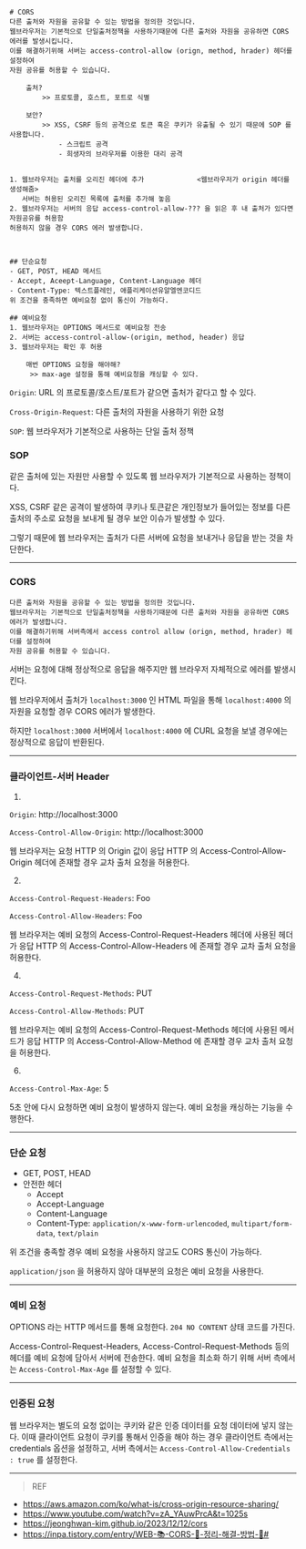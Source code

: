 ```
# CORS
다른 출처와 자원을 공유할 수 있는 방법을 정의한 것입니다.
웹브라우저는 기본적으로 단일출처정책을 사용하기때문에 다른 출처와 자원을 공유하면 CORS 에러를 발생시킵니다.
이를 해결하기위해 서버는 access-control-allow (orign, method, hrader) 헤더를 설정하여
자원 공유를 허용할 수 있습니다.

	출처?
		>> 프로토콜, 호스트, 포트로 식별

	보안?
		>> XSS, CSRF 등의 공격으로 토큰 혹은 쿠키가 유출될 수 있기 때문에 SOP 를 사용합니다.
			- 스크립트 공격
			- 희생자의 브라우저를 이용한 대리 공격


1. 웹브라우저는 출처를 오리진 헤더에 추가             <웹브라우저가 origin 헤더를 생성해줌>
   서버는 허용된 오리진 목록에 출처를 추가해 놓음
2. 웹브라우저는 서버의 응답 access-control-allow-??? 을 읽은 후 내 출처가 있다면 자원공유를 허용함
허용하지 않을 경우 CORS 에러 발생합니다.



## 단순요청
- GET, POST, HEAD 메서드
- Accept, Aceept-Language, Content-Language 헤더 
- Content-Type: 텍스트플레인, 애플리케이션유알엘엔코디드 
위 조건을 충족하면 예비요청 없이 통신이 가능하다.

## 예비요청
1. 웹브라우저는 OPTIONS 메서드로 예비요청 전송
2. 서버는 access-control-allow-(origin, method, header) 응답
3. 웹브라우저는 확인 후 허용

	매번 OPTIONS 요청을 해야해?
	 >> max-age 설정을 통해 예비요청을 캐싱할 수 있다.

```

`Origin`: URL 의 프로토콜/호스트/포트가 같으면 출처가 같다고 할 수 있다.

`Cross-Origin-Request`: 다른 출처의 자원을 사용하기 위한 요청
 
 `SOP`: 웹 브라우저가 기본적으로 사용하는 단일 출처 정책

### SOP
같은 출처에 있는 자원만 사용할 수 있도록 웹 브라우저가 기본적으로 사용하는 정책이다.

XSS, CSRF 같은 공격이 발생하여 쿠키나 토큰같은 개인정보가 들어있는 정보를 다른 출처의 주소로 요청을 보내게 될 경우 보안 이슈가 발생할 수 있다. 

그렇기 때문에 웹 브라우저는 출처가 다른 서버에 요청을 보내거나 응답을 받는 것을 차단한다.

---
### CORS
```
다른 출처와 자원을 공유할 수 있는 방법을 정의한 것입니다.
웹브라우저는 기본적으로 단일출처정책을 사용하기때문에 다른 출처와 자원을 공유하면 CORS 에러가 발생합니다.
이를 해결하기위해 서버측에서 access control allow (orign, method, hrader) 헤더를 설정하여
자원 공유를 허용할 수 있습니다.
```

서버는 요청에 대해 정상적으로 응답을 해주지만 웹 브라우저 자체적으로 에러를 발생시킨다.

웹 브라우저에서 출처가 `localhost:3000` 인 HTML 파일을 통해 `localhost:4000` 의 자원을 요청할 경우 CORS 에러가 발생한다. 

하지만 `localhost:3000` 서버에서 `localhost:4000` 에 CURL 요청을 보낼 경우에는 정상적으로 응답이 반환된다. 

---
### 클라이언트-서버 Header

1. 
`Origin`: http://localhost:3000

`Access-Control-Allow-Origin`: http://localhost:3000 

웹 브라우저는 요청 HTTP 의 Origin 값이 응답 HTTP 의 Access-Control-Allow-Origin 헤더에 존재할 경우 교차 출처 요청을 허용한다.


2. 
`Access-Control-Request-Headers`: Foo

`Access-Control-Allow-Headers`: Foo

웹 브라우저는 예비 요청의 Access-Control-Request-Headers 헤더에 사용된 헤더가 응답 HTTP 의 Access-Control-Allow-Headers 에 존재할 경우 교차 출처 요청을 허용한다.


4. 
`Access-Control-Request-Methods`: PUT

`Access-Control-Allow-Methods`: PUT

웹 브라우저는 예비 요청의 Access-Control-Request-Methods 헤더에 사용된 메서드가 응답 HTTP 의 Access-Control-Allow-Method 에 존재할 경우 교차 출처 요청을 허용한다.

6. 
`Access-Control-Max-Age`: 5

5초 안에 다시 요청하면 예비 요청이 발생하지 않는다. 예비 요청을 캐싱하는 기능을 수행한다.

---
### 단순 요청

- GET, POST, HEAD
- 안전한 헤더
    - Accept
    - Accept-Language
    - Content-Language
    - Content-Type: `application/x-www-form-urlencoded`, `multipart/form-data`, `text/plain`
 
위 조건을 충족할 경우 예비 요청을 사용하지 않고도 CORS 통신이 가능하다. 

`application/json` 을 허용하지 않아 대부분의 요청은 예비 요청을 사용한다.

---
### 예비 요청
OPTIONS 라는 HTTP 메서드를 통해 요청한다.
`204 NO CONTENT` 상태 코드를 가진다.

Access-Control-Request-Headers, Access-Control-Request-Methods 등의 헤더를 예비 요청에 담아서 서버에 전송한다. 예비 요청을 최소화 하기 위해 서버 측에서는 `Access-Control-Max-Age` 를 설정할 수 있다.

---
### 인증된 요청
웹 브라우저는 별도의 요청 없이는 쿠키와 같은 인증 데이터를 요청 데이터에 넣지 않는다. 이때 클라이언트 요청이 쿠키를 통해서 인증을 해야 하는 경우 클라이언트 측에서는 credentials 옵션을 설정하고, 서버 측에서는 `Access-Control-Allow-Credentials : true` 를 설정한다.

---
> REF
- https://aws.amazon.com/ko/what-is/cross-origin-resource-sharing/
- https://www.youtube.com/watch?v=zA_YAuwPrcA&t=1025s
- https://jeonghwan-kim.github.io/2023/12/12/cors
- https://inpa.tistory.com/entry/WEB-📚-CORS-💯-정리-해결-방법-👏#
